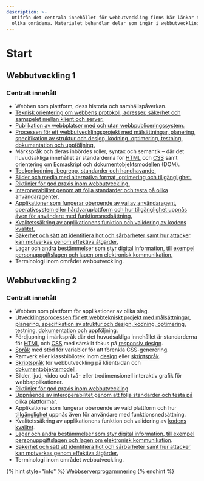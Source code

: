 ```yaml
---
description: >-
  Utifrån det centrala innehållet för webbutveckling finns här länkar till de
  olika områdena. Materialet behandlar delar som ingår i webbutveckling 1 och 2.
---
```


# Start

## Webbutveckling 1

### Centralt innehåll

* Webben som plattform, dess historia och samhällspåverkan.
* [Teknisk orientering om webbens protokoll, adresser, säkerhet och samspelet mellan klient och server.](teknisk-orientering/viktiga-begrepp.md)
* [Publikation av webbplatser med och utan webbpubliceringssystem.](publikation/git-pages.md)
* [Processen för ett webbutvecklingsprojekt med målsättningar, planering, specifikation av struktur och design, kodning, optimering, testning, dokumentation och uppföljning.](https://jens-andreasson.gitbook.io/projekt/)
* Märkspråk och deras inbördes roller, syntax och semantik – där det huvudsakliga innehållet är standarderna för [HTML](html/html-spraket.md) och [CSS](css/css-spraket.md) samt orientering om [Ecmaskript](javascript/js-spraket.md) och [dokumentobjektsmodellen](teknisk-orientering/dom.md) \(DOM\).
* [Teckenkodning, begrepp, standarder och handhavande.](teknisk-orientering/teckenkodning.md)
* [Bilder och media med alternativa format, optimering och tillgänglighet.](media/bilder.md)
* [Riktlinjer för god praxis inom webbutveckling.](tester/checklista-foer-webbsidor.md)
* [Interoperabilitet genom att följa standarder och testa på olika användaragenter.](tester/kodkvalitet.md)
* [Applikationer som fungerar oberoende av val av användaragent, operativsystem eller hårdvaruplattform och hur tillgänglighet uppnås även för användare med funktionsnedsättning.](tester/anvaendbarhet-och-tillgaenglighet.md)
* [Kvalitetssäkring av applikationens funktion och validering av kodens kvalitet.](tester/kodkvalitet.md)
* [Säkerhet och sätt att identifiera hot och sårbarheter samt hur attacker kan motverkas genom effektiva åtgärder.](tester/saekerhet.md)
* [Lagar och andra bestämmelser som styr digital information, till exempel personuppgiftslagen och lagen om elektronisk kommunikation.](publikation/lagar-och-regler.md)
* Terminologi inom området webbutveckling.

## Webbutveckling 2

### Centralt innehåll

* Webben som plattform för applikationer av olika slag.
* [Utvecklingsprocessen för ett webbtekniskt projekt med målsättningar, planering, specifikation av struktur och design, kodning, optimering, testning, dokumentation och uppföljning.  ](https://jens-andreasson.gitbook.io/projekt/)
* Fördjupning i märkspråk där det huvudsakliga innehållet är standarderna för [HTML](html/html-spraket.md) och [CSS](css/css-spraket.md) med särskilt fokus på [responsiv design](design/responsiv-design.md).
* [Språk](css/sass.md) med stöd för variabler för att förenkla CSS-generering.
* Ramverk eller klassbibliotek inom [design](design/bootstrap.md) eller [skriptspråk](javascript/ramverk.md).
* [Skriptspråk](javascript/js-spraket.md) för webbutveckling på klientsidan och [dokumentobjektsmodell](teknisk-orientering/dom.md).
* Bilder, ljud, video och två- eller tredimensionell interaktiv grafik för webbapplikationer.
* [Riktlinjer för god praxis inom webbutveckling](tester/checklista-foer-webbsidor.md).
* [Uppnående av interoperabilitet genom att följa standarder och testa på olika plattformar](tester/checklista-foer-webbsidor.md).
* Applikationer som fungerar oberoende av vald plattform och hur [tillgänglighet ](tester/anvaendbarhet-och-tillgaenglighet.md)uppnås även för användare med funktionsnedsättning.
* Kvalitetssäkring av applikationens funktion och validering av [kodens kvalitet](tester/kodkvalitet.md).
* [Lagar och andra bestämmelser som styr digital information, till exempel personuppgiftslagen och lagen om elektronisk kommunikation](publikation/lagar-och-regler.md).
* [Säkerhet och sätt att identifiera hot och sårbarheter samt hur attacker kan motverkas genom effektiva åtgärder.  ](tester/saekerhet.md)
* Terminologi inom området webbutveckling.



{% hint style="info" %}
[Webbserverprogarmmering](https://jens-andreasson.gitbook.io/webbserverprogrammering/)
{% endhint %}


